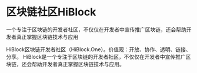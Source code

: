 # 区块链社区HiBlock

一个专注于区块链的开发者社区，不仅仅在开发者中宣传推广区块链，还会帮助开发者真正掌握区块链技术与应用

HiBlock区块链开发者社区（HiBlock.One）。价值观：开放、协作、透明、链接、分享。 HiBlock是一个专注于区块链的开发者社区，不仅仅在开发者中宣传推广区块链，还会帮助开发者真正掌握区块链技术与应用。
